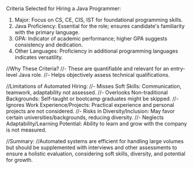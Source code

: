 Criteria Selected for Hiring a Java Programmer:
1. Major: Focus on CS, CE, CIS, IST for foundational programming skills.
2. Java Proficiency: Essential for the role; ensures candidate's familiarity with the primary language.
3. GPA: Indicator of academic performance; higher GPA suggests consistency and dedication.
4. Other Languages: Proficiency in additional programming languages indicates versatility.

//Why These Criteria?
//- These are quantifiable and relevant for an entry-level Java role.
//- Helps objectively assess technical qualifications.

//Limitations of Automated Hiring:
//- Misses Soft Skills: Communication, teamwork, adaptability not assessed.
//- Overlooks Non-traditional Backgrounds: Self-taught or bootcamp graduates might be skipped.
//- Ignores Work Experience/Projects: Practical experience and personal projects are not considered.
//- Risks in Diversity/Inclusion: May favor certain universities/backgrounds, reducing diversity.
//- Neglects Adaptability/Learning Potential: Ability to learn and grow with the company is not measured.

//Summary:
//Automated systems are efficient for handling large volumes but should be supplemented with interviews and other assessments to ensure a holistic evaluation, considering soft skills, diversity, and potential for growth.
